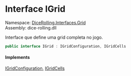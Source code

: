# <a id="DiceRolling_Interfaces_Grid_IGrid"></a> Interface IGrid

Namespace: [DiceRolling.Interfaces.Grid](DiceRolling.Interfaces.Grid.md)  
Assembly: dice\-rolling.dll  

Interface que define uma grid completa no jogo.

```csharp
public interface IGrid : IGridConfiguration, IGridCells
```

#### Implements

[IGridConfiguration](DiceRolling.Interfaces.Grid.IGridConfiguration.md), 
[IGridCells](DiceRolling.Interfaces.Grid.IGridCells.md)

